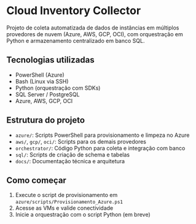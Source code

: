 # Cloud Inventory Collector

Projeto de coleta automatizada de dados de instâncias em múltiplos provedores de nuvem (Azure, AWS, GCP, OCI), com orquestração em Python e armazenamento centralizado em banco SQL.

## Tecnologias utilizadas
- PowerShell (Azure)
- Bash (Linux via SSH)
- Python (orquestração com SDKs)
- SQL Server / PostgreSQL
- Azure, AWS, GCP, OCI

## Estrutura do projeto
- `azure/`: Scripts PowerShell para provisionamento e limpeza no Azure
- `aws/`, `gcp/`, `oci/`: Scripts para os demais provedores
- `orchestrator/`: Código Python para coleta e integração com banco
- `sql/`: Scripts de criação de schema e tabelas
- `docs/`: Documentação técnica e arquitetura

## Como começar
1. Execute o script de provisionamento em `azure/scripts/Provisionamento_Azure.ps1`
2. Acesse as VMs e valide conectividade
3. Inicie a orquestração com o script Python (em breve)
